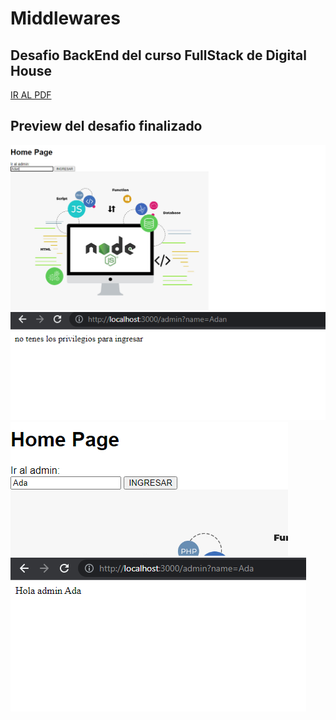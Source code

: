 # Middlewares
## Desafio BackEnd del curso FullStack de Digital House

<a href="" >IR AL PDF<a>


## Preview del desafio finalizado

<img src="https://github.com/XmauricioX/Middlewares/blob/main/public/images/preview1.PNG">
<img src="https://github.com/XmauricioX/Middlewares/blob/main/public/images/preview2.PNG">
<img src="https://github.com/XmauricioX/Middlewares/blob/main/public/images/preview3.PNG">
<img src="https://github.com/XmauricioX/Middlewares/blob/main/public/images/preview4.PNG">